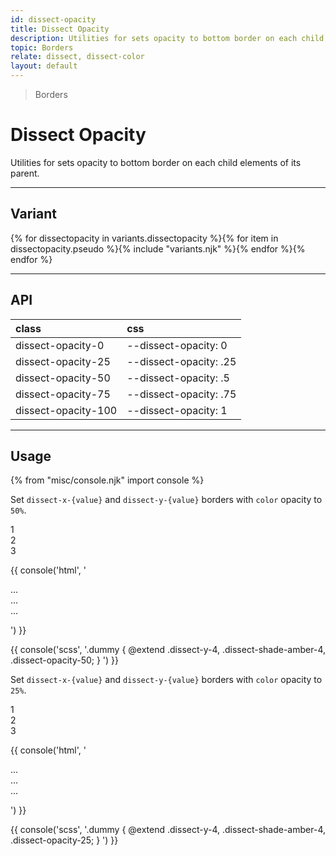 ```yaml
---
id: dissect-opacity
title: Dissect Opacity
description: Utilities for sets opacity to bottom border on each child elements of its parent.
topic: Borders
relate: dissect, dissect-color
layout: default
---
```


> Borders

# Dissect Opacity

Utilities for sets opacity to bottom border on each child elements of its parent.

---

## Variant

<div class="flex flex-gap-2 flex-wrap justify-start items-center">{% for dissectopacity in variants.dissectopacity %}{% for item in dissectopacity.pseudo %}{% include "variants.njk" %}{% endfor %}{% endfor %}</div>

---

## API

| <span class="padding-x-3 padding-y-1 text-white bg-shade-granite-5 font-semibold curve-border-md">class</span> | <span class="padding-x-3 padding-y-1 text-white bg-shade-granite-5 font-semibold curve-border-md">css</span> |
|:--|:--|
| dissect-opacity-0 | --dissect-opacity: 0 |
| dissect-opacity-25 | --dissect-opacity: .25 |
| dissect-opacity-50 | --dissect-opacity: .5 |
| dissect-opacity-75 | --dissect-opacity: .75 |
| dissect-opacity-100 | --dissect-opacity: 1 |

---

## Usage

{% from "misc/console.njk" import console %}

Set `dissect-x-{value}` and `dissect-y-{value}` borders with `color` opacity to `50%`.

<div class="padding-y-4">
  <div class="padding-x-4 padding-y-4 margin-x-auto max-width-sm bg-tint-granite-5">
    <div class="dissect-y-4 dissect-shade-lava-1 dissect-opacity-50 text-tint-granite-5 (expand)text-center (expand)width-full (expand)height-8 (expand)bg-tint-granite-5">
      <div>1</div>
      <div>2</div>
      <div>3</div>
    </div>
  </div>
</div>

{{ console('html',
'<div class="dissect-y-4 dissect-shade-amber-4 dissect-opacity-50">
    <div>...</div>
    <div>...</div>
    <div>...</div>
  </div>
') }}

{{ console('scss',
'.dummy {
    @extend
      .dissect-y-4,
      .dissect-shade-amber-4,
      .dissect-opacity-50;
}
') }}

Set `dissect-x-{value}` and `dissect-y-{value}` borders with `color` opacity to `25%`.

  <div class="padding-y-4">
    <div class="padding-x-4 padding-y-4 margin-x-auto max-width-sm bg-tint-granite-5">
      <div class="dissect-y-4 dissect-shade-lava-1 dissect-opacity-25 text-tint-granite-3 (expand)width-full (expand)height-8 (expand)bg-tint-granite-5 (expand)text-center">
        <div>1</div>
        <div>2</div>
        <div>3</div>
      </div>
    </div>
  </div>

{{ console('html',
'<div class="dissect-y-4 dissect-shade-amber-4 dissect-opacity-25">
    <div>...</div>
    <div>...</div>
    <div>...</div>
  </div>
') }}

{{ console('scss',
'.dummy {
    @extend
      .dissect-y-4,
      .dissect-shade-amber-4,
      .dissect-opacity-25;
}
') }}


